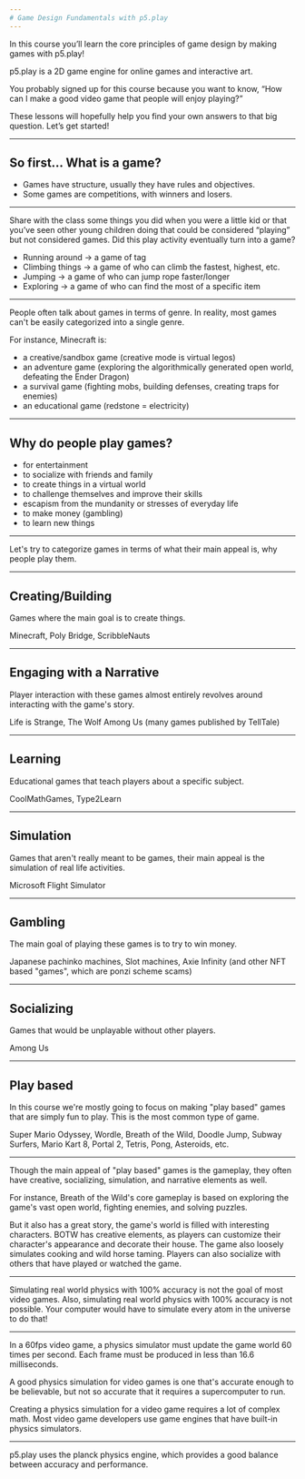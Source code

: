 ```yaml
---
# Game Design Fundamentals with p5.play
---
```


In this course you’ll learn the core principles of game design by making games with p5.play!

p5.play is a 2D game engine for online games and interactive art.

You probably signed up for this course because you want to know, “How can I make a good video game that people will enjoy playing?”

These lessons will hopefully help you find your own answers to that big question. Let’s get started!

---

## So first... What is a game?

- Games have structure, usually they have rules and objectives.
- Some games are competitions, with winners and losers.

---

Share with the class some things you did when you were a little kid or that you’ve seen other young children doing that could be considered “playing” but not considered games. Did this play activity eventually turn into a game?

- Running around -> a game of tag
- Climbing things -> a game of who can climb the fastest, highest, etc.
- Jumping -> a game of who can jump rope faster/longer
- Exploring -> a game of who can find the most of a specific item

---

People often talk about games in terms of genre. In reality, most games can't be easily categorized into a single genre.

For instance, Minecraft is:

- a creative/sandbox game (creative mode is virtual legos)
- an adventure game (exploring the algorithmically generated open world, defeating the Ender Dragon)
- a survival game (fighting mobs, building defenses, creating traps for enemies)
- an educational game (redstone = electricity)

---

## Why do people play games?

- for entertainment
- to socialize with friends and family
- to create things in a virtual world
- to challenge themselves and improve their skills
- escapism from the mundanity or stresses of everyday life
- to make money (gambling)
- to learn new things

---

Let's try to categorize games in terms of what their main appeal is, why people play them.

---

## Creating/Building

Games where the main goal is to create things.

Minecraft, Poly Bridge, ScribbleNauts

---

## Engaging with a Narrative

Player interaction with these games almost entirely revolves around interacting with the game's story.

Life is Strange, The Wolf Among Us (many games published by TellTale)

---

## Learning

Educational games that teach players about a specific subject.

CoolMathGames, Type2Learn

---

## Simulation

Games that aren't really meant to be games, their main appeal is the simulation of real life activities.

Microsoft Flight Simulator

---

## Gambling

The main goal of playing these games is to try to win money.

Japanese pachinko machines, Slot machines, Axie Infinity (and other NFT based "games", which are ponzi scheme scams)

---

## Socializing

Games that would be unplayable without other players.

Among Us

---

## Play based

In this course we're mostly going to focus on making "play based" games that are simply fun to play. This is the most common type of game.

Super Mario Odyssey, Wordle, Breath of the Wild, Doodle Jump, Subway Surfers, Mario Kart 8, Portal 2, Tetris, Pong, Asteroids, etc.

---

Though the main appeal of "play based" games is the gameplay, they often have creative, socializing, simulation, and narrative elements as well.

For instance, Breath of the Wild's core gameplay is based on exploring the game's vast open world, fighting enemies, and solving puzzles.

But it also has a great story, the game's world is filled with interesting characters. BOTW has creative elements, as players can customize their character's appearance and decorate their house. The game also loosely simulates cooking and wild horse taming. Players can also socialize with others that have played or watched the game.

---

Simulating real world physics with 100% accuracy is not the goal of most video games. Also, simulating real world physics with 100% accuracy is not possible. Your computer would have to simulate every atom in the universe to do that!

---

In a 60fps video game, a physics simulator must update the game world 60 times per second. Each frame must be produced in less than 16.6 milliseconds.

A good physics simulation for video games is one that's accurate enough to be believable, but not so accurate that it requires a supercomputer to run.

Creating a physics simulation for a video game requires a lot of complex math. Most video game developers use game engines that have built-in physics simulators.

---

p5.play uses the planck physics engine, which provides a good balance between accuracy and performance.
